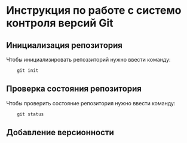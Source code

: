 #  Инструкция по работе с системо контроля версий Git

## Инициализация репозитория
Чтобы инициализировать репоззиторий нужно ввести команду:

        git init
## Проверка состояния репозитория
Чтобы проверить состояние репозитория нужно ввести команду:

        git status
## Добавление версионности